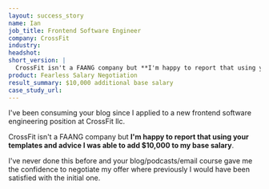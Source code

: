 ```yaml
---
layout: success_story
name: Ian
job_title: Frontend Software Engineer
company: CrossFit
industry: 
headshot: 
short_version: |
  CrossFit isn't a FAANG company but **I'm happy to report that using your templates and advice I was able to add $10,000 to my base salary**.
product: Fearless Salary Negotiation
result_summary: $10,000 additional base salary
case_study_url: 
---
```


I've been consuming your blog since I applied to a new frontend software engineering position at CrossFit llc. 

CrossFit isn't a FAANG company but **I'm happy to report that using your templates and advice I was able to add $10,000 to my base salary**.

I've never done this before and your blog/podcasts/email course gave me the confidence to negotiate my offer where previously I would have been satisfied with the initial one.